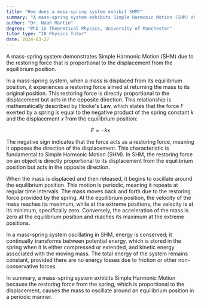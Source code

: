 ```yaml
---
title: "How does a mass-spring system exhibit SHM?"
summary: "A mass-spring system exhibits Simple Harmonic Motion (SHM) due to the restoring force proportional to the displacement."
author: "Dr. Noah Martin"
degree: "PhD in Theoretical Physics, University of Manchester"
tutor_type: "IB Physics Tutor"
date: 2024-03-27
---
```


A mass-spring system demonstrates Simple Harmonic Motion (SHM) due to the restoring force that is proportional to the displacement from the equilibrium position.

In a mass-spring system, when a mass is displaced from its equilibrium position, it experiences a restoring force aimed at returning the mass to its original position. This restoring force is directly proportional to the displacement but acts in the opposite direction. This relationship is mathematically described by Hooke's Law, which states that the force $F$ exerted by a spring is equal to the negative product of the spring constant $k$ and the displacement $x$ from the equilibrium position:

$$
F = -kx
$$

The negative sign indicates that the force acts as a restoring force, meaning it opposes the direction of the displacement. This characteristic is fundamental to Simple Harmonic Motion (SHM). In SHM, the restoring force on an object is directly proportional to its displacement from the equilibrium position but acts in the opposite direction.

When the mass is displaced and then released, it begins to oscillate around the equilibrium position. This motion is periodic, meaning it repeats at regular time intervals. The mass moves back and forth due to the restoring force provided by the spring. At the equilibrium position, the velocity of the mass reaches its maximum, while at the extreme positions, the velocity is at its minimum, specifically zero. Conversely, the acceleration of the mass is zero at the equilibrium position and reaches its maximum at the extreme positions.

In a mass-spring system oscillating in SHM, energy is conserved; it continually transforms between potential energy, which is stored in the spring when it is either compressed or extended, and kinetic energy associated with the moving mass. The total energy of the system remains constant, provided there are no energy losses due to friction or other non-conservative forces.

In summary, a mass-spring system exhibits Simple Harmonic Motion because the restoring force from the spring, which is proportional to the displacement, causes the mass to oscillate around an equilibrium position in a periodic manner.
    